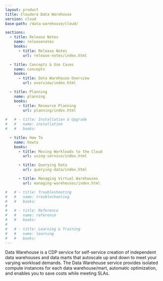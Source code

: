 ```yaml
---
layout: product
title: Cloudera Data Warehouse
version: cloud
base-path: /data-warehouse/cloud/

sections:
  - title: Release Notes
    name: releasenotes
    books:
      - title: Release Notes
        url: release-notes/index.html

  - title: Concepts & Use Cases
    name: concepts
    books:
      - title: Data Warehouse Overview
        url: overview/index.html

  - title: Planning
    name: planning
    books:
      - title: Resource Planning
        url: planning/index.html
 
#   # - title: Installation & Upgrade
#   #   name: installation
#   #   books:

  - title: How To
    name: howto
    books:
      - title: Moving Workloads to the Cloud
        url: using-service/index.html

      - title: Querying Data
        url: querying-data/index.html

      - title: Managing Virtual Warehouses
        url: managing-warehouses/index.html

#   # - title: Troubleshooting
#   #   name: troubleshooting
#   #   books:
#
#   # - title: Reference
#   #   name: reference
#   #   books:
#
#   # - title: Learning & Training
#   #   name: learning
#   #   books:
---
```

Data Warehouse is a CDP service for self-service creation of independent
data warehouses and data marts that autoscale up and down to meet your
varying workload demands. The Data Warehouse service provides isolated
compute instances for each data warehouse/mart, automatic optimization,
and enables you to save costs while meeting SLAs.
